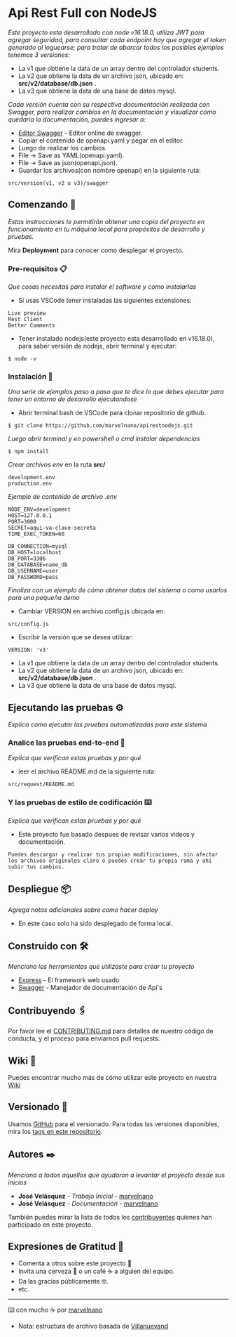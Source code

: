 # Api Rest Full con NodeJS

_Este proyecto esta desarrollado con node v16.18.0, utiliza JWT para agregar seguridad, para consultar cada endpoint hay que agregar el token generado al loguearse; para tratar de abarcar todos los posibles ejemplos tenemos 3 versiones:_
* La v1 que obtiene la data de un array dentro del controlador students.
* La v2 que obtiene la data de un archivo json, ubicado en: **src/v2/database/db.json** .
* La v3 que obtiene la data de una base de datos mysql.

_Cada versión cuenta con su respectiva documentación realizada con Swagger, para realizar cambios en la documentación y visualizar como quedaria la documentación, puedes ingresar a:_
* [Editor Swagger](https://editor.swagger.io/) - Editor online de swagger.
* Copiar el contenido de openapi.yaml y pegar en el editor.
* Luego de realizar los cambios.
* File -> Save as YAML(openapi.yaml).
* File -> Save as json(openapi.json).
* Guardar los archivos(con nombre openapi) en la siguiente ruta:
```
src/version(v1, v2 o v3)/swagger
```

## Comenzando 🚀

_Estas instrucciones te permitirán obtener una copia del proyecto en funcionamiento en tu máquina local para propósitos de desarrollo y pruebas._

Mira **Deployment** para conocer como desplegar el proyecto.

### Pre-requisitos 📋

_Que cosas necesitas para instalar el software y como instalarlas_
* Si usas VSCode tener instaladas las siguientes extensiones:

```
Live preview
Rest Client
Better Comments
```

* Tener instalado nodejs(este proyecto esta desarrollado en v16.18.0), para saber versión de nodejs, abrir terminal y ejecutar:

```
$ node -v
```

### Instalación 🔧

_Una serie de ejemplos paso a paso que te dice lo que debes ejecutar para tener un entorno de desarrollo ejecutandose_

* Abrir terminal bash de VSCode para clonar repositorio de github.

```
$ git clone https://github.com/marvelnano/apirestnodejs.git
```

_Luego abrir terminal y en powershell o cmd instalar dependencias_

```
$ npm install
```

_Crear archivos env_ en la ruta **src/**

```
development.env
production.env
```

_Ejemplo de contenido de archivo .env_

```
NODE_ENV=development
HOST=127.0.0.1
PORT=3000
SECRET=aqui-va-clave-secreta
TIME_EXEC_TOKEN=60

DB_CONNECTION=mysql
DB_HOST=localhost
DB_PORT=3306
DB_DATABASE=name_db
DB_USERNAME=user
DB_PASSWORD=pass
```

_Finaliza con un ejemplo de cómo obtener datos del sistema o como usarlos para una pequeña demo_

* Cambiar VERSION en archivo config.js ubicada en:
```
src/config.js
```
* Escribir la versión que se desea utilizar:
```
VERSION: 'v3'
```
* La v1 que obtiene la data de un array dentro del controlador students.
* La v2 que obtiene la data de un archivo json, ubicado en: **src/v2/database/db.json** .
* La v3 que obtiene la data de una base de datos mysql.

## Ejecutando las pruebas ⚙️

_Explica como ejecutar las pruebas automatizadas para este sistema_

### Analice las pruebas end-to-end 🔩

_Explica que verifican estas pruebas y por qué_

* leer el archivo README.md de la siguiente ruta:
```
src/request/README.md
```

### Y las pruebas de estilo de codificación ⌨️

_Explica que verifican estas pruebas y por qué_
* Este proyecto fue basado despues de revisar varios videos y documentación.
```
Puedes descargar y realizar tus propias modificaciones, sin afectar los archivos originales claro o puedes crear tu propia rama y ahi subir tus cambios.
```

## Despliegue 📦

_Agrega notas adicionales sobre como hacer deploy_
* En este caso solo ha sido desplegado de forma local.

## Construido con 🛠️

_Menciona las herramientas que utilizaste para crear tu proyecto_

* [Express](https://expressjs.com/es/starter/installing.html) - El framework web usado
* [Swagger](https://swagger.io/docs/open-source-tools/swagger-editor/) - Manejador de documentación de Api's

## Contribuyendo 🖇️

Por favor lee el [CONTRIBUTING.md](https://gist.github.com/marvelnano/xxxxxx) para detalles de nuestro código de conducta, y el proceso para enviarnos pull requests.

## Wiki 📖

Puedes encontrar mucho más de cómo utilizar este proyecto en nuestra [Wiki](https://github.com/marvelnano/apirestnodejs/wiki)

## Versionado 📌

Usamos [GitHub](https://github.com/) para el versionado. Para todas las versiones disponibles, mira los [tags en este repositorio](https://github.com/marvelnano/apirestnodejs/tags).

## Autores ✒️

_Menciona a todos aquellos que ayudaron a levantar el proyecto desde sus inicios_

* **José Velásquez** - *Trabajo Inicial* - [marvelnano](https://github.com/marvelnano)
* **José Velásquez** - *Documentación* - [marvelnano](#https://github.com/marvelnano)

También puedes mirar la lista de todos los [contribuyentes](https://github.com/marvelnano/apirestnodejs/contributors) quíenes han participado en este proyecto. 

<!-- ## Licencia 📄

Este proyecto está bajo la Licencia (Tu Licencia) - mira el archivo [LICENSE.md](LICENSE.md) para detalles -->

## Expresiones de Gratitud 🎁

* Comenta a otros sobre este proyecto 📢
* Invita una cerveza 🍺 o un café ☕ a alguien del equipo. 
* Da las gracias públicamente 🤓.
* etc.



---
⌨️ con mucho ☕ por [marvelnano](https://github.com/marvelnano) 

* Nota: estructura de archivo basada de [Villanuevand](https://gist.github.com/Villanuevand/6386899f70346d4580c723232524d35a)
